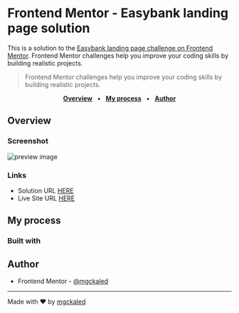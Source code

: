 <!-- markdownlint-disable MD033 -->

# Frontend Mentor - Easybank landing page solution

This is a solution to the [Easybank landing page challenge on Frontend Mentor](https://www.frontendmentor.io/challenges/easybank-landing-page-WaUhkoDN). Frontend Mentor challenges help you improve your coding skills by building realistic projects.

> Frontend Mentor challenges help you improve your coding skills by building realistic projects.

<div align="center">

[**Overview**](#overview) &nbsp;&nbsp;**•**&nbsp;&nbsp;
[**My process**](#my-process) &nbsp;&nbsp;**•**&nbsp;&nbsp;
[**Author**](#author)

</div>

## Overview

### Screenshot

![preview image](.github/assets/preview.png)

### Links

- Solution URL [HERE](https://github.com/mgckaled/frontend-mentor-challenges/tree/main/easybank/template)
- Live Site URL [HERE](https://mgckaled.github.io/frontend-mentor-challenges/easybank/template/)

## My process

### Built with

## Author

- Frontend Mentor - [@mgckaled](https://www.frontendmentor.io/profile/mgckaled)

---

Made with ❤️ by [mgckaled](https://github.com/mgckaled)
